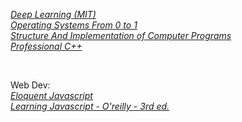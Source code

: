 [_Deep Learning (MIT)_](https://github.com/GandalfTea/Notebooks/tree/master/Deep%20Learning/MIT%20Textbook)        
[_Operating Systems From 0 to 1_](https://github.com/GandalfTea/Notebooks/tree/master/CS/OS/Operating%20Systems%20From%200%20to%201)    
[_Structure And Implementation of Computer Programs_](https://github.com/GandalfTea/Notebooks/tree/master/SICP)     
[_Professional C++_](https://github.com/GandalfTea/Notebooks/tree/master/C%2B%2B/ProfC%2B%2B%20.%20textbook)    

&nbsp;   


Web Dev:   
[_Eloquent Javascript_](https://github.com/GandalfTea/Notebooks/tree/master/JavaScript/Eloquent%20Javascript)        
[_Learning Javascript - O'reilly - 3rd ed._](https://github.com/GandalfTea/Notebooks/tree/master/JavaScript/Learning%20Javascript%20Ed.3)
